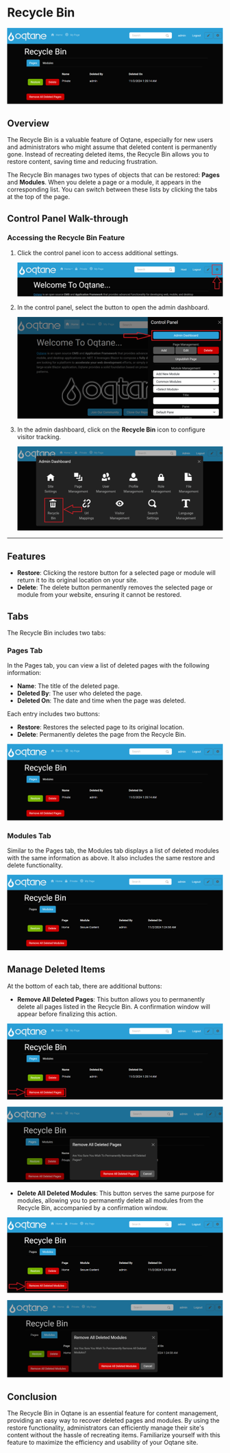 # Recycle Bin

![recycle-bin](./assets/recycle-bin.png)


## Overview

The Recycle Bin is a valuable feature of Oqtane, especially for new users and administrators who might assume that deleted content is permanently gone. Instead of recreating deleted items, the Recycle Bin allows you to restore content, saving time and reducing frustration.

The Recycle Bin manages two types of objects that can be restored: **Pages** and **Modules**. When you delete a page or a module, it appears in the corresponding list. You can switch between these lists by clicking the tabs at the top of the page.

## Control Panel Walk-through

### Accessing the Recycle Bin Feature

1. Click the control panel icon to access additional settings.

   ![Control Panel Icon](assets/control-panel-button.png)

2. In the control panel, select the button to open the admin dashboard.

   ![Open Admin Dashboard](assets/control-panel-admin-dashboard-button.png)

3. In the admin dashboard, click on the **Recycle Bin** icon to configure visitor tracking.

   ![Admin Dashboard Recycle Bin](assets/admin-dashboard-recycle-bin.png)

---

## Features

- **Restore**: Clicking the restore button for a selected page or module will return it to its original location on your site.
- **Delete**: The delete button permanently removes the selected page or module from your website, ensuring it cannot be restored.

## Tabs

The Recycle Bin includes two tabs:

### Pages Tab

In the Pages tab, you can view a list of deleted pages with the following information:

- **Name**: The title of the deleted page.
- **Deleted By**: The user who deleted the page.
- **Deleted On**: The date and time when the page was deleted.

Each entry includes two buttons:

- **Restore**: Restores the selected page to its original location.
- **Delete**: Permanently deletes the page from the Recycle Bin.

![pages-tab](./assets/recycle-bin.png)

### Modules Tab

Similar to the Pages tab, the Modules tab displays a list of deleted modules with the same information as above. It also includes the same restore and delete functionality.

![modules-tab](./assets/recycle-bin-modules.png)

## Manage Deleted Items

At the bottom of each tab, there are additional buttons:

- **Remove All Deleted Pages**: This button allows you to permanently delete all pages listed in the Recycle Bin. A confirmation window will appear before finalizing this action.

![remove-all-deleted-pages](./assets/recycle-bin-pages-remove-all-deleted-pages-button.png)

![remove-all-deleted-pages](./assets/recycle-bin-pages-remove-all-deleted-pages-confirmation.png)

- **Delete All Deleted Modules**: This button serves the same purpose for modules, allowing you to permanently delete all modules from the Recycle Bin, accompanied by a confirmation window.

![remove-all-deleted-modules](./assets/recycle-bin-pages-remove-all-deleted-modules-button.png)

![remove-all-deleted-modules-confirmation](./assets/recycle-bin-pages-remove-all-deleted-modules-confirmation.png)


## Conclusion

The Recycle Bin in Oqtane is an essential feature for content management, providing an easy way to recover deleted pages and modules. By using the restore functionality, administrators can efficiently manage their site's content without the hassle of recreating items. Familiarize yourself with this feature to maximize the efficiency and usability of your Oqtane site.
